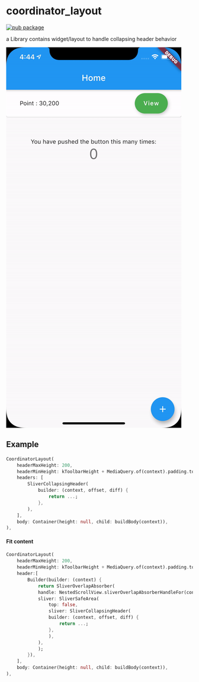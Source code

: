 # coordinator_layout

[![pub package](https://img.shields.io/pub/v/coordinator_layout.svg)](https://pub.dartlang.org/packages/coordinator_layout)

a Library contains widget/layout to handle collapsing header behavior

![Alt Text](https://raw.githubusercontent.com/shiburagi/Coordinator-Layout/master/preview/gif1.gif)


## Example
```dart
CoordinatorLayout(
    headerMaxHeight: 200,
    headerMinHeight: kToolbarHeight + MediaQuery.of(context).padding.top,
    headers: [
        SliverCollapsingHeader(
            builder: (context, offset, diff) {
                return ...;
            },
        ),
    ],
    body: Container(height: null, child: buildBody(context)),
),
```

#### Fit content

```dart
CoordinatorLayout(
    headerMaxHeight: 200,
    headerMinHeight: kToolbarHeight + MediaQuery.of(context).padding.top,
    header:[ 
        Builder(builder: (context) {
            return SliverOverlapAbsorber(
            handle: NestedScrollView.sliverOverlapAbsorberHandleFor(context),
            sliver: SliverSafeArea(
                top: false,
                sliver: SliverCollapsingHeader(
                builder: (context, offset, diff) {
                    return ...;
                },
                ),
            ),
            );
        }),
    ],
    body: Container(height: null, child: buildBody(context)),
),
```
